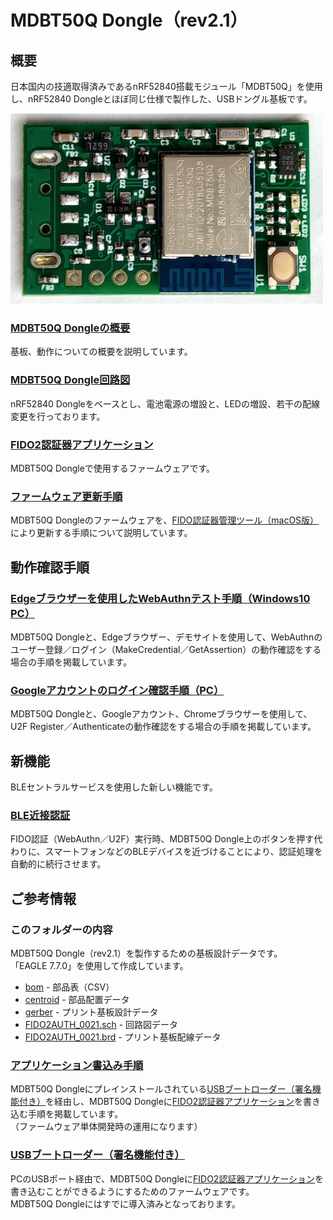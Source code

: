 # MDBT50Q Dongle（rev2.1）

## 概要

日本国内の技適取得済みであるnRF52840搭載モジュール「MDBT50Q」を使用し、nRF52840 Dongleとほぼ同じ仕様で製作した、USBドングル基板です。

<img src="assets/0001.jpg" width="500">

### [MDBT50Q Dongleの概要](HWSUMMARY.md)

基板、動作についての概要を説明しています。

### [MDBT50Q Dongle回路図](FIDO2AUTH_0021.pdf)

nRF52840 Dongleをベースとし、電池電源の増設と、LEDの増設、若干の配線変更を行っております。

### [FIDO2認証器アプリケーション](../../../nRF5_SDK_v15.3.0/README.md)

MDBT50Q Dongleで使用するファームウェアです。

### [ファームウェア更新手順](../../../MaintenanceTool/macOSApp/UPDATEFIRMWARE.md)

MDBT50Q Dongleのファームウェアを、[FIDO認証器管理ツール（macOS版）](../../../MaintenanceTool/macOSApp)により更新する手順について説明しています。

## 動作確認手順

### [Edgeブラウザーを使用したWebAuthnテスト手順（Windows10 PC）](../../../FIDO2Device/MDBT50Q_Dongle/WEBAUTHNTEST.md)

MDBT50Q Dongleと、Edgeブラウザー、デモサイトを使用して、WebAuthnのユーザー登録／ログイン（MakeCredential／GetAssertion）の動作確認をする場合の手順を掲載しています。

### [Googleアカウントのログイン確認手順（PC）](../../../FIDO2Device/MDBT50Q_Dongle/PCCHROME.md)

MDBT50Q Dongleと、Googleアカウント、Chromeブラウザーを使用して、U2F Register／Authenticateの動作確認をする場合の手順を掲載しています。

## 新機能

BLEセントラルサービスを使用した新しい機能です。

### [BLE近接認証](../../../FIDO2Device/MDBT50Q_Dongle/BLEDAUTH.md)

FIDO認証（WebAuthn／U2F）実行時、MDBT50Q Dongle上のボタンを押す代わりに、スマートフォンなどのBLEデバイスを近づけることにより、認証処理を自動的に続行させます。

## ご参考情報

### このフォルダーの内容

MDBT50Q Dongle（rev2.1）を製作するための基板設計データです。<br>
「EAGLE 7.7.0」を使用して作成しています。

- [bom](bom) - 部品表（CSV）
- [centroid](centroid) - 部品配置データ
- [gerber](gerber) - プリント基板設計データ
- [FIDO2AUTH_0021.sch](FIDO2AUTH_0021.sch) - 回路図データ
- [FIDO2AUTH_0021.brd](FIDO2AUTH_0021.brd) - プリント基板配線データ

### [アプリケーション書込み手順](../../../nRF5_SDK_v15.3.0/APPINSTALL.md)

MDBT50Q Dongleにプレインストールされている[USBブートローダー（署名機能付き）](../../../nRF5_SDK_v15.3.0/firmwares/secure_bootloader/README.md)を経由し、MDBT50Q Dongleに[FIDO2認証器アプリケーション](../../../nRF5_SDK_v15.3.0/README.md)を書き込む手順を掲載しています。<br>
（ファームウェア単体開発時の運用になります）

### [USBブートローダー（署名機能付き）](../../../nRF5_SDK_v15.3.0/examples/dfu/secure_bootloader/README.md)

PCのUSBポート経由で、MDBT50Q Dongleに[FIDO2認証器アプリケーション](../../../nRF5_SDK_v15.3.0/README.md)を書き込むことができるようにするためのファームウェアです。<br>
MDBT50Q Dongleにはすでに導入済みとなっております。
